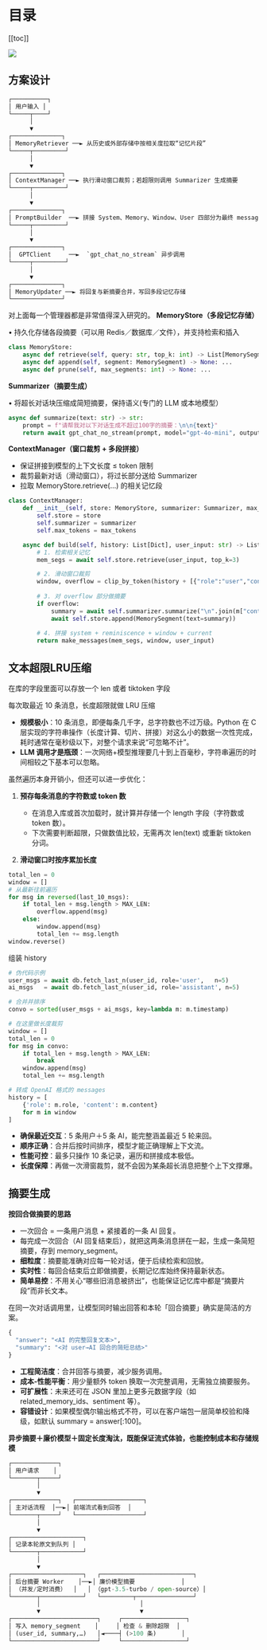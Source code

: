 # 目录

[[toc]]

![](https://public.jacin.me/blog/img/2025/08/2afe87840c8ec21ddf81829d7f662180-1755620504.png)

## 方案设计

```python
┌──────────┐
│ 用户输入 │
└─────┬────┘
      │
      ▼
┌──────────────┐
│ MemoryRetriever ──► 从历史或外部存储中按相关度拉取“记忆片段”
└─────┬─────────┘
      │
      ▼
┌──────────────┐
│ ContextManager ──► 执行滑动窗口裁剪；若超限则调用 Summarizer 生成摘要
└─────┬─────────┘
      │
      ▼
┌──────────────┐
│ PromptBuilder  ──► 拼接 System、Memory、Window、User 四部分为最终 messages
└─────┬─────────┘
      │
      ▼
┌──────────────┐
│  GPTClient     ──►  `gpt_chat_no_stream` 异步调用
└─────┬─────────┘
      │
      ▼
┌──────────────┐
│ MemoryUpdater ──► 将回复与新摘要合并，写回多段记忆存储
└──────────────┘
```

对上面每一个管理器都是非常值得深入研究的。
**MemoryStore（多段记忆存储）**

• 持久化存储各段摘要（可以用 Redis／数据库／文件），并支持检索和插入

```python
class MemoryStore:
    async def retrieve(self, query: str, top_k: int) -> List[MemorySegment]: ...
    async def append(self, segment: MemorySegment) -> None: ...
    async def prune(self, max_segments: int) -> None: ...
```

**Summarizer（摘要生成）**

• 将超长对话块压缩成简短摘要，保持语义(专门的 LLM 或本地模型）

```python
async def summarize(text: str) -> str:
    prompt = f"请帮我对以下对话生成不超过100字的摘要：\n\n{text}"
    return await gpt_chat_no_stream(prompt, model="gpt-4o-mini", output_format="text")
```

**ContextManager（窗口裁剪 + 多段拼接）**

- 保证拼接到模型的上下文长度 ≤ token 限制
- 裁剪最新对话（滑动窗口），将过长部分送给 Summarizer
- 拉取 MemoryStore.retrieve(...) 的相关记忆段

```python
class ContextManager:
    def __init__(self, store: MemoryStore, summarizer: Summarizer, max_tokens: int):
        self.store = store
        self.summarizer = summarizer
        self.max_tokens = max_tokens

    async def build(self, history: List[Dict], user_input: str) -> List[Dict]:
        # 1. 检索相关记忆
        mem_segs = await self.store.retrieve(user_input, top_k=3)

        # 2. 滑动窗口裁剪
        window, overflow = clip_by_token(history + [{"role":"user","content":user_input}], self.max_tokens)
        
        # 3. 对 overflow 部分做摘要
        if overflow:
            summary = await self.summarizer.summarize("\n".join(m["content"] for m in overflow))
            await self.store.append(MemorySegment(text=summary))
        
        # 4. 拼接 system + reminiscence + window + current
        return make_messages(mem_segs, window, user_input)
```

## 文本超限LRU压缩

在库的字段里面可以存放一个 len 或者 tiktoken 字段

每次取最近 10 条消息，长度超限就做 LRU 压缩

- **规模极小**：10 条消息，即便每条几千字，总字符数也不过万级。Python 在 C 层实现的字符串操作（长度计算、切片、拼接）对这么小的数据一次性完成，耗时通常在毫秒级以下，对整个请求来说“可忽略不计”。
- **LLM 调用才是瓶颈**：一次网络+模型推理要几十到上百毫秒，字符串遍历的时间相较之下基本可以忽略。

虽然遍历本身开销小，但还可以进一步优化：

1. **预存每条消息的字符数或 token 数**
    - 在消息入库或首次加载时，就计算并存储一个 length 字段（字符数或 token 数）。
    - 下次需要判断超限，只做数值比较，无需再次 len(text) 或重新 tiktoken 分词。

2. **滑动窗口时按序累加长度**

```python
total_len = 0
window = []
# 从最新往前遍历
for msg in reversed(last_10_msgs):
    if total_len + msg.length > MAX_LEN:
        overflow.append(msg)
    else:
        window.append(msg)
        total_len += msg.length
window.reverse()
```

组装 history

```python
# 伪代码示例
user_msgs = await db.fetch_last_n(user_id, role='user',   n=5)
ai_msgs   = await db.fetch_last_n(user_id, role='assistant', n=5)

# 合并并排序
convo = sorted(user_msgs + ai_msgs, key=lambda m: m.timestamp)

# 在这里做长度裁剪
window = []
total_len = 0
for msg in convo:
    if total_len + msg.length > MAX_LEN:
        break
    window.append(msg)
    total_len += msg.length

# 转成 OpenAI 格式的 messages
history = [
    {'role': m.role, 'content': m.content}
    for m in window
]
```

- **确保最近交互**：5 条用户＋5 条 AI，能完整涵盖最近 5 轮来回。
- **顺序正确**：合并后按时间排序，模型才能正确理解上下文流。
- **性能可控**：最多只操作 10 条记录，遍历和拼接成本极低。
- **长度保障**：再做一次滑窗裁剪，就不会因为某条超长消息把整个上下文撑爆。

## 摘要生成

**按回合做摘要的思路**

- 一次回合 = 一条用户消息 + 紧接着的一条 AI 回复。
- 每完成一次回合（AI 回复结束后），就把这两条消息拼在一起，生成一条简短摘要，存到 memory_segment。
- **细粒度**：摘要能准确对应每一轮对话，便于后续检索和回放。
- **实时性**：每回合结束后立即做摘要，长期记忆库始终保持最新状态。
- **简单易控**：不用关心“哪些旧消息被挤出”，也能保证记忆库中都是“摘要片段”而非长文本。

在同一次对话调用里，让模型同时输出回答和本轮「回合摘要」确实是简洁的方案。

```python
{
  "answer": "<AI 的完整回复文本>",
  "summary": "<对 user→AI 回合的简短总结>"
}
```

- **工程简洁度**：合并回答与摘要，减少服务调用。
- **成本-性能平衡**：用少量额外 token 换取一次完整调用，无需独立摘要服务。
- **可扩展性**：未来还可在 JSON 里加上更多元数据字段（如 related_memory_ids、sentiment 等）。
- **容错设计**：如果模型偶尔输出格式不符，可以在客户端包一层简单校验和降级，如默认 summary = answer[:100]。

**异步摘要＋廉价模型＋固定长度淘汰，既能保证流式体验，也能控制成本和存储规模**

```python
┌─────────────┐
│ 用户请求    │
└───────┬─────┘
        │
        ▼
┌─────────────┐   ┌───────────────────┐
│ 主对话流程  │──►│ 前端流式看到回答  │
└───────┬─────┘   └───────────────────┘
        │
        ▼
┌────────────────────┐
│ 记录本轮原文到队列 │
└───────┬────────────┘
        │
        ▼
┌────────────────────┐   ┌──────────────────────────┐
│ 后台摘要 Worker    │──►│ 廉价模型摘要             │
│ （并发/定时消费）  │   │ （gpt-3.5-turbo / open-source）│
└───────┬────────────┘   └─────────┬────────────────┘
        │                            │
        ▼                            ▼
┌────────────────────────┐     ┌──────────────────┐
│ 写入 memory_segment    │     │ 检查 & 删除超限  │
│ (user_id, summary,…)   │◄────┤ (>100 条)       │
└────────────────────────┘     └──────────────────┘
```